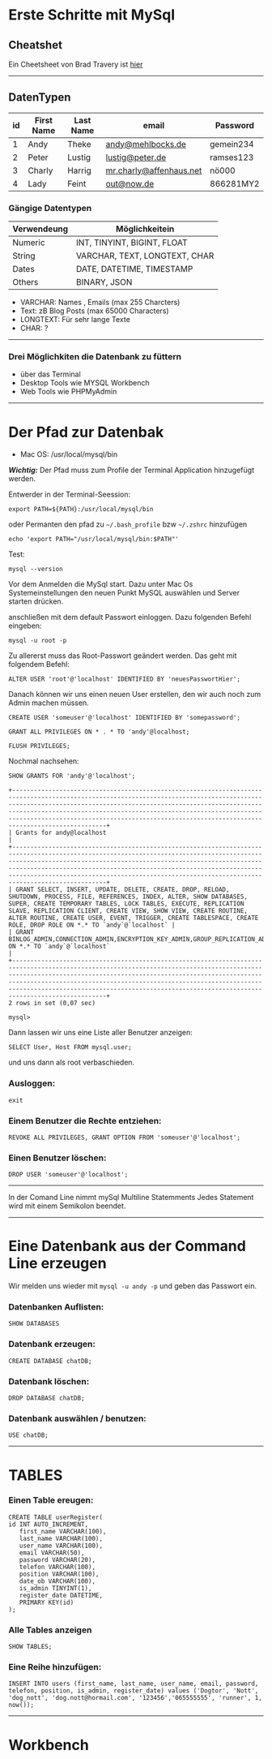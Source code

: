 # Erste Schritte mit MySql

## Cheatshet
Ein Cheetsheet von Brad Travery ist [hier](https://gist.github.com/bradtraversy/c831baaad44343cc945e76c2e30927b3)

---


## DatenTypen

|**id** | **First Name** | **Last Name** | **email** | **Password** 
-------|----------------|---------------|-----------|-------------
|1|Andy| Theke|andy@mehlbocks.de| gemein234|
|2|Peter|Lustig|lustig@peter.de|ramses123
|3|Charly|Harrig|mr.charly@affenhaus.net|nö000|
|4|Lady|Feint|out@now.de|866281MY2|

### Gängige Datentypen
Verwendeung| Möglichkeitein
--------|---------------------------
Numeric | INT, TINYINT, BIGINT, FLOAT
String|VARCHAR, TEXT, LONGTEXT, CHAR
Dates| DATE, DATETIME, TIMESTAMP
Others|BINARY, JSON

- VARCHAR:  Names , Emails (max 255 Charcters)
-  Text: zB Blog Posts (max 65000 Characters)
-  LONGTEXT: Für sehr lange Texte
-  CHAR: ?

---  

### Drei Möglichkiten die Datenbank zu füttern
- über das Terminal
-  Desktop Tools wie MYSQL Workbench
-  Web Tools wie PHPMyAdmin

---
# Der Pfad zur Datenbak
- Mac OS: /usr/local/mysql/bin

***Wichtig:*** Der Pfad muss zum Profile der Terminal Application hinzugefügt werden.

Entwerder in der Terminal-Seession:

```
export PATH=${PATH}:/usr/local/mysql/bin
```

oder Permanten den pfad zu
`~/.bash_profile`
bzw
`~/.zshrc`
hinzufügen

```
echo 'export PATH="/usr/local/mysql/bin:$PATH"'
```

Test:
```
mysql --version
```

Vor dem Anmelden die MySql start. Dazu unter Mac Os Systemeinstellungen den neuen Punkt MySQL auswählen und Server starten drücken.

anschließen mit dem default Passwort einloggen. Dazu folgenden Befehl eingeben:

```
mysql -u root -p
```

Zu allererst muss das Root-Passwort geändert werden. Das geht mit folgendem Befehl:
```
ALTER USER 'root'@'localhost' IDENTIFIED BY 'neuesPasswortHier';
```
Danach können wir uns einen neuen User erstellen, den wir auch noch zum Admin machen müssen.
```
CREATE USER 'someuser'@'localhost' IDENTIFIED BY 'somepassword';
```


```
GRANT ALL PRIVILEGES ON * . * TO 'andy'@localhost;

FLUSH PRIVILEGES;
```

Nochmal nachsehen:

```
SHOW GRANTS FOR 'andy'@'localhost';

```


```
+----------------------------------------------------------------------------------------------------------------------------------------------------------------------------------------------------------------------------------------------------------------------------------------------------------------------------------------------------------------------------------------+
| Grants for andy@localhost                                                                                                                                                                                                                                                                                                                                                              |
+----------------------------------------------------------------------------------------------------------------------------------------------------------------------------------------------------------------------------------------------------------------------------------------------------------------------------------------------------------------------------------------+
| GRANT SELECT, INSERT, UPDATE, DELETE, CREATE, DROP, RELOAD, SHUTDOWN, PROCESS, FILE, REFERENCES, INDEX, ALTER, SHOW DATABASES, SUPER, CREATE TEMPORARY TABLES, LOCK TABLES, EXECUTE, REPLICATION SLAVE, REPLICATION CLIENT, CREATE VIEW, SHOW VIEW, CREATE ROUTINE, ALTER ROUTINE, CREATE USER, EVENT, TRIGGER, CREATE TABLESPACE, CREATE ROLE, DROP ROLE ON *.* TO `andy`@`localhost` |
| GRANT BINLOG_ADMIN,CONNECTION_ADMIN,ENCRYPTION_KEY_ADMIN,GROUP_REPLICATION_ADMIN,PERSIST_RO_VARIABLES_ADMIN,REPLICATION_SLAVE_ADMIN,ROLE_ADMIN,SET_USER_ID,SYSTEM_VARIABLES_ADMIN,XA_RECOVER_ADMIN ON *.* TO `andy`@`localhost`                                                                                                                                                        |
+----------------------------------------------------------------------------------------------------------------------------------------------------------------------------------------------------------------------------------------------------------------------------------------------------------------------------------------------------------------------------------------+
2 rows in set (0,07 sec)

mysql>
```


Dann lassen wir uns eine Liste aller Benutzer anzeigen:

```
SELECT User, Host FROM mysql.user;
```

und uns dann als root verbaschieden.
### Ausloggen:
```
exit
```

### Einem Benutzer die Rechte entziehen:
```
REVOKE ALL PRIVILEGES, GRANT OPTION FROM 'someuser'@'localhost';
```
### Einen Benutzer löschen:
```
DROP USER 'someuser'@'localhost';
```

---
In der Comand Line nimmt mySql Multiline Statemments
Jedes Statement wird mit einem Semikolon beendet.

---

# Eine Datenbank aus der Command Line erzeugen

Wir melden uns wieder mit `mysql -u andy -p` und geben das Passwort ein.

### Datenbanken Auflisten:

```
SHOW DATABASES
```
### Datenbank erzeugen:

```
CREATE DATABASE chatDB;
```
### Datenbank löschen:
```
DROP DATABASE chatDB;
```
### Datenbank auswählen / benutzen:
```
USE chatDB;
```
---
# TABLES

### Einen Table ereugen:

```
CREATE TABLE userRegister(
id INT AUTO_INCREMENT,
   first_name VARCHAR(100),
   last_name VARCHAR(100),
   user_name VARCHAR(100),
   email VARCHAR(50),
   password VARCHAR(20),
   telefon VARCHAR(100),
   position VARCHAR(100),
   date_ob VARCHAR(100),
   is_admin TINYINT(1),
   register_date DATETIME,
   PRIMARY KEY(id)
);
```
### Alle Tables anzeigen
```
SHOW TABLES;
```

### Eine Reihe hinzufügen:

```
INSERT INTO users (first_name, last_name, user_name, email, password, telefon, position, is_admin, register_date) values ('Dogtor', 'Nott', 'dog_nott', 'dog.nott@hormail.com', '123456','065555555', 'runner', 1, now());
```

----
# Workbench